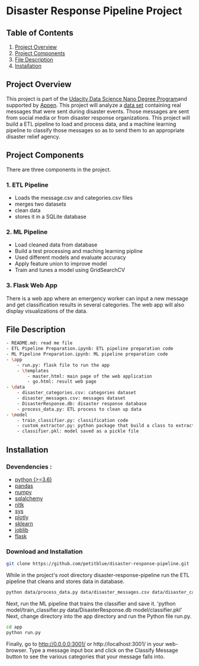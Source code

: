# Disaster Response Pipeline Project
## Table of Contents
1. [Project Overview](#project-overview)
2. [Project Components](#project-components)
3. [File Description](#file-description)
4. [Installation](#installation)

## Project Overview
This project is part of the [Udacity Data Science Nano Degree Program](https://www.udacity.com/course/data-scientist-nanodegree--nd025)and supported by [Appen](https://appen.com/). This project will analyze a [data set](https://github.com/petitblue/Udacity_Data_Science/tree/main/Project%202%20Disaster%20Response%20Pipeline/data) containing real messages that were sent during disaster events. Those messages are sent from social media or from disaster response organizations. This project will build a ETL pipeline to load and process data, and a machine learning pipeline to classify those messages so as to send them to an appropriate disaster relief agency.
## Project Components
There are three components in the project.
### 1. ETL Pipeline
- Loads the message.csv and categories.csv files 
- merges two datasets
- clean data 
- stores it in a SQLite database
### 2. ML Pipeline
- Load cleaned data from database
- Build a test processing and maching learning pipline
- Used different models and evaluate accuracy
- Apply feature union to improve model 
- Train and tunes a model using GridSearchCV
### 3. Flask Web App
There is a web app where an emergency worker can input a new message and get classification results in several categories. The web app will also display visualizations of the data.


## File Description
```sh
- README.md: read me file
- ETL Pipeline Preparation.ipynb: ETL pipeline preparation code
- ML Pipeline Preparation.ipynb: ML pipeline preparation code
- \app
	- run.py: flask file to run the app
   	- \templates
		- master.html: main page of the web application 
		- go.html: result web page
- \data
	- disaster_categories.csv: categories dataset
	- disaster_messages.csv: messages dataset
	- DisasterResponse.db: disaster response database
	- process_data.py: ETL process to clean up data
- \model
	- train_classifier.py: classification code
   	- custom_extractor.py: python package that build a class to extract disaster related words
	- classifier.pkl: model saved as a pickle file
```

## Installation
### Devendencies :
   - [python (>=3.6)](https://www.python.org/downloads/)  
   - [pandas](https://pandas.pydata.org/)  
   - [numpy](https://numpy.org/)  
   - [sqlalchemy](https://www.sqlalchemy.org/)  
   - [nltk](https://www.nltk.org/)  
   - [sys](https://docs.python.org/3/library/sys.html)  
   - [plotly](https://plotly.com/python/)  
   - [sklearn](https://sklearn.org/)  
   - [joblib](https://joblib.readthedocs.io/en/latest/)  
   - [flask](https://flask.palletsprojects.com/en/2.0.x/)  
   
 ### Download and Installation
 ```sh
git clone https://github.com/petitblue/disaster-response-pipeline.git
```
 
 While in the project's root directory disaster-response-pipeline run the ETL pipeline that cleans and stores data in database.
 
 ```sh
python data/process_data.py data/disaster_messages.csv data/disaster_categories.csv data/DisasterResponse.db
```

 Next, run the ML pipeline that trains the classifier and save it.
'python model/train_classifier.py data/DisasterResponse.db model/classifier.pkl'
Next, change directory into the app directory and run the Python file run.py.
```sh
cd app
python run.py
```
Finally, go to http://0.0.0.0:3001/ or http://localhost:3001/ in your web-browser.
Type a message input box and click on the Classify Message button to see the various categories that your message falls into.


